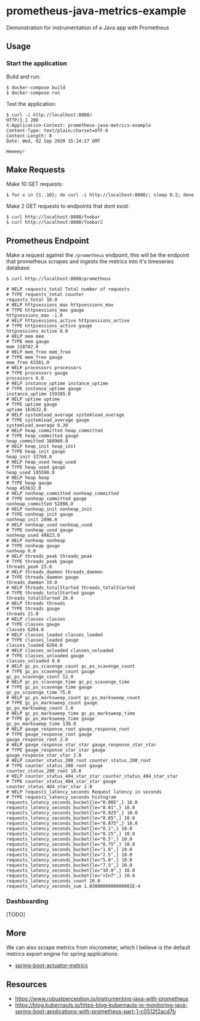 # prometheus-java-metrics-example
Demonstration for instrumentation of a Java app with Prometheus

## Usage


### Start the application

Build and run:

```
$ docker-compose build
$ docker-compose run
```

Test the application:

```
$ curl -i http://localhost:8080/
HTTP/1.1 200
X-Application-Context: prometheus-java-metrics-example
Content-Type: text/plain;charset=UTF-8
Content-Length: 8
Date: Wed, 02 Sep 2020 15:24:27 GMT

Heeeey!
```

## Make Requests

Make 10 GET requests:

```
$ for x in {1..10}; do curl -i http://localhost:8080/; sleep 0.2; done
```

Make 2 GET requests to endpoints that dont exist:

```
$ curl http://localhost:8080/foobar
$ curl http://localhost:8080/foobar2
```

## Prometheus Endpoint

Make a request against the `/prometheus` endpoint, this will be the endpoint that prometheus scrapes and ingests the metrics into it's timeseries database:

```
$ curl http://localhost:8080/prometheus

# HELP requests_total Total number of requests
# TYPE requests_total counter
requests_total 10.0
# HELP httpsessions_max httpsessions_max
# TYPE httpsessions_max gauge
httpsessions_max -1.0
# HELP httpsessions_active httpsessions_active
# TYPE httpsessions_active gauge
httpsessions_active 0.0
# HELP mem mem
# TYPE mem gauge
mem 218782.0
# HELP mem_free mem_free
# TYPE mem_free gauge
mem_free 63361.0
# HELP processors processors
# TYPE processors gauge
processors 6.0
# HELP instance_uptime instance_uptime
# TYPE instance_uptime gauge
instance_uptime 159385.0
# HELP uptime uptime
# TYPE uptime gauge
uptime 163632.0
# HELP systemload_average systemload_average
# TYPE systemload_average gauge
systemload_average 0.39
# HELP heap_committed heap_committed
# TYPE heap_committed gauge
heap_committed 168960.0
# HELP heap_init heap_init
# TYPE heap_init gauge
heap_init 32768.0
# HELP heap_used heap_used
# TYPE heap_used gauge
heap_used 105598.0
# HELP heap heap
# TYPE heap gauge
heap 453632.0
# HELP nonheap_committed nonheap_committed
# TYPE nonheap_committed gauge
nonheap_committed 52896.0
# HELP nonheap_init nonheap_init
# TYPE nonheap_init gauge
nonheap_init 2496.0
# HELP nonheap_used nonheap_used
# TYPE nonheap_used gauge
nonheap_used 49823.0
# HELP nonheap nonheap
# TYPE nonheap gauge
nonheap 0.0
# HELP threads_peak threads_peak
# TYPE threads_peak gauge
threads_peak 23.0
# HELP threads_daemon threads_daemon
# TYPE threads_daemon gauge
threads_daemon 19.0
# HELP threads_totalStarted threads_totalStarted
# TYPE threads_totalStarted gauge
threads_totalStarted 26.0
# HELP threads threads
# TYPE threads gauge
threads 21.0
# HELP classes classes
# TYPE classes gauge
classes 6264.0
# HELP classes_loaded classes_loaded
# TYPE classes_loaded gauge
classes_loaded 6264.0
# HELP classes_unloaded classes_unloaded
# TYPE classes_unloaded gauge
classes_unloaded 0.0
# HELP gc_ps_scavenge_count gc_ps_scavenge_count
# TYPE gc_ps_scavenge_count gauge
gc_ps_scavenge_count 12.0
# HELP gc_ps_scavenge_time gc_ps_scavenge_time
# TYPE gc_ps_scavenge_time gauge
gc_ps_scavenge_time 75.0
# HELP gc_ps_marksweep_count gc_ps_marksweep_count
# TYPE gc_ps_marksweep_count gauge
gc_ps_marksweep_count 2.0
# HELP gc_ps_marksweep_time gc_ps_marksweep_time
# TYPE gc_ps_marksweep_time gauge
gc_ps_marksweep_time 130.0
# HELP gauge_response_root gauge_response_root
# TYPE gauge_response_root gauge
gauge_response_root 2.0
# HELP gauge_response_star_star gauge_response_star_star
# TYPE gauge_response_star_star gauge
gauge_response_star_star 2.0
# HELP counter_status_200_root counter_status_200_root
# TYPE counter_status_200_root gauge
counter_status_200_root 10.0
# HELP counter_status_404_star_star counter_status_404_star_star
# TYPE counter_status_404_star_star gauge
counter_status_404_star_star 2.0
# HELP requests_latency_seconds Request latency in seconds
# TYPE requests_latency_seconds histogram
requests_latency_seconds_bucket{le="0.005",} 10.0
requests_latency_seconds_bucket{le="0.01",} 10.0
requests_latency_seconds_bucket{le="0.025",} 10.0
requests_latency_seconds_bucket{le="0.05",} 10.0
requests_latency_seconds_bucket{le="0.075",} 10.0
requests_latency_seconds_bucket{le="0.1",} 10.0
requests_latency_seconds_bucket{le="0.25",} 10.0
requests_latency_seconds_bucket{le="0.5",} 10.0
requests_latency_seconds_bucket{le="0.75",} 10.0
requests_latency_seconds_bucket{le="1.0",} 10.0
requests_latency_seconds_bucket{le="2.5",} 10.0
requests_latency_seconds_bucket{le="5.0",} 10.0
requests_latency_seconds_bucket{le="7.5",} 10.0
requests_latency_seconds_bucket{le="10.0",} 10.0
requests_latency_seconds_bucket{le="+Inf",} 10.0
requests_latency_seconds_count 10.0
requests_latency_seconds_sum 1.0300000000000001E-4
```

### Dashboarding

[TODO]

## More

We can also scrape metrics from micrometer, which I believe is the default metrics export engine for spring applications:

- [spring-boot-actuator-metrics](https://www.callicoder.com/spring-boot-actuator-metrics-monitoring-dashboard-prometheus-grafana/)

## Resources

- https://www.robustperception.io/instrumenting-java-with-prometheus
- https://blog.kubernauts.io/https-blog-kubernauts-io-monitoring-java-spring-boot-applications-with-prometheus-part-1-c0512f2acd7b
